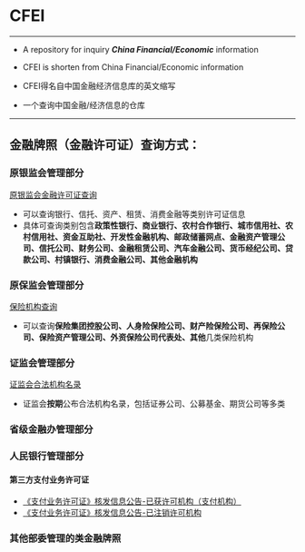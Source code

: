 # CFEI
*****
- A repository for inquiry ***China Financial/Economic*** information 
- CFEI is shorten from  China Financial/Economic information 

- CFEI得名自中国金融经济信息库的英文缩写
- 一个查询中国金融/经济信息的仓库

*****

## 金融牌照（金融许可证）查询方式：

### 原银监会管理部分

 [原银监会金融许可证查询](http://xukezheng.cbrc.gov.cn/ilicence/licence/licenceQuery.jsp)

- 可以查询银行、信托、资产、租赁、消费金融等类别许可证信息
- 具体可查询类别包含**政策性银行、商业银行、农村合作银行、城市信用社、农村信用社、资金互助社、开发性金融机构、邮政储蓄网点、金融资产管理公司、信托公司、财务公司、金融租赁公司、汽车金融公司、货币经纪公司、贷款公司、村镇银行、消费金融公司、其他金融机构**


### 原保监会管理部分

[保险机构查询](http://bxjg.circ.gov.cn/tabid/5254/Default.aspx)

- 可以查询**保险集团控股公司、人身险保险公司、财产险保险公司、再保险公司、保险资产管理公司、外资保险公司代表处、其他**几类保险机构

### 证监会管理部分

[证监会合法机构名录](http://www.csrc.gov.cn/pub/newsite/zjjg/hfjgml/xqhfjgml/)

- 证监会**按期**公布合法机构名录，包括证券公司、公募基金、期货公司等多类

### 省级金融办管理部分

### 人民银行管理部分

#### 第三方支付业务许可证
- [《支付业务许可证》核发信息公告-已获许可机构（支付机构）](http://www.pbc.gov.cn/zhengwugongkai/127924/128041/2951606/1923625/1923629/index.html)
- [《支付业务许可证》核发信息公告-已注销许可机构](http://www.pbc.gov.cn/zhengwugongkai/127924/128041/2951606/1923625/2942702/index.html)

### 其他部委管理的类金融牌照
